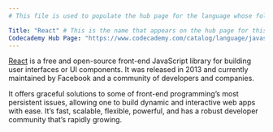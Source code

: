 ```yaml
---
# This file is used to populate the hub page for the language whose folder it's in. Be sure to create a new version if you create a folder for a new language!

Title: "React" # This is the name that appears on the hub page for this language. Pay attention to capitalization and punctuation!
Codecademy Hub Page: "https://www.codecademy.com/catalog/language/javascript" # If codecademy.com doesn't have a hub page for this language, that's okay too. You can leave this field as `null`
---
```


[React](https://reactjs.org/) is a free and open-source front-end JavaScript library for building user interfaces or UI components. It was released in 2013 and currently maintained by Facebook and a community of developers and companies.

It offers graceful solutions to some of front-end programming’s most persistent issues, allowing one to build dynamic and interactive web apps with ease. It’s fast, scalable, flexible, powerful, and has a robust developer community that’s rapidly growing. <!-- # Write up an introductory description of the language here! -->

